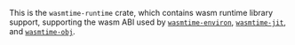 This is the `wasmtime-runtime` crate, which contains wasm runtime library
support, supporting the wasm ABI used by [`wasmtime-environ`],
[`wasmtime-jit`], and [`wasmtime-obj`].

[`wasmtime-environ`]: https://crates.io/crates/wasmtime-environ
[`wasmtime-jit`]: https://crates.io/crates/wasmtime-jit
[`wasmtime-obj`]: https://crates.io/crates/wasmtime-obj
